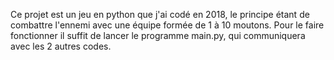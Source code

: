 Ce projet est un jeu en python que j'ai codé en 2018, le principe étant de combattre l'ennemi avec une équipe formée de 1 à 10 moutons. 
Pour le faire fonctionner il suffit de lancer le programme main.py, qui communiquera avec les 2 autres codes.
